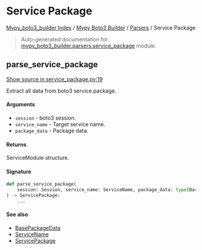 # Service Package

[Mypy_boto3_builder Index](../../README.md#mypy_boto3_builder-index) /
[Mypy Boto3 Builder](../index.md#mypy-boto3-builder) /
[Parsers](./index.md#parsers) /
Service Package

> Auto-generated documentation for [mypy_boto3_builder.parsers.service_package](https://github.com/youtype/mypy_boto3_builder/blob/main/mypy_boto3_builder/parsers/service_package.py) module.

## parse_service_package

[Show source in service_package.py:19](https://github.com/youtype/mypy_boto3_builder/blob/main/mypy_boto3_builder/parsers/service_package.py#L19)

Extract all data from boto3 service package.

#### Arguments

- `session` - boto3 session.
- `service_name` - Target service name.
- `package_data` - Package data.

#### Returns

ServiceModule structure.

#### Signature

```python
def parse_service_package(
    session: Session, service_name: ServiceName, package_data: type[BasePackageData]
) -> ServicePackage:
    ...
```

#### See also

- [BasePackageData](../package_data.md#basepackagedata)
- [ServiceName](../service_name.md#servicename)
- [ServicePackage](../structures/service_package.md#servicepackage)
